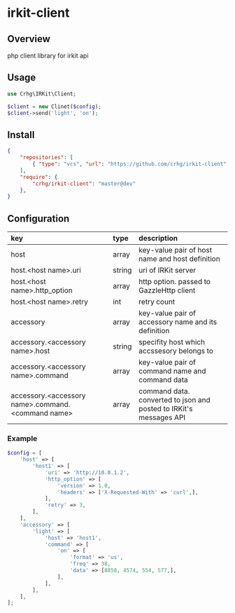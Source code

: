 # irkit-client

## Overview
php client library for irkit api

## Usage

```php
use Crhg\IRKit\Client;

$client = new Clinet($config);
$client->send('light', 'on');
```

## Install

```json
{
    "repositories": [
        { "type": "vcs", "url": "https://github.com/crhg/irkit-client" }
    ],
    "require": {
        "crhg/irkit-client": "master@dev"
    },
}
```

## Configuration

| key    | type   | description  |
|:--|:---|:----------|
| host | array | key-value pair of host name and host definition |
| host.\<host name\>.uri | string | uri of IRKit server |
| host.\<host name\>.http_option | array | http option. passed to GazzleHttp client |
| host.\<host name\>.retry | int | retry count |
| accessory | array | key-value pair of accessory name and its definition |
| accessory.\<accessory name\>.host | string | specifity host which accssesory belongs to |
| accessory.\<accessory name\>.command | array | key-value pair of command name and command data |
| accessory.\<accessory name\>.command.\<command name\> | array | command data. converted to json and posted to IRKit's messages API | 

### Example
```php
$config = [
    'host' => [
        'host1' => [
            'uri' => 'http://10.0.1.2',
            'http_option' => [
                'version' => 1.0,
                'headers' => ['X-Requested-With' => 'curl',],
            ],
            'retry' => 3,
        ],
    ],
    'accessory' => [
        'light' => [
            'host' => 'host1',
            'command' => [
                'on' => [
                    'format' => 'us',
                    'freq' => 38,
                    'data' => [8858, 4574, 554, 577,],
                ],
            ],
        ],
    ],
];
```
